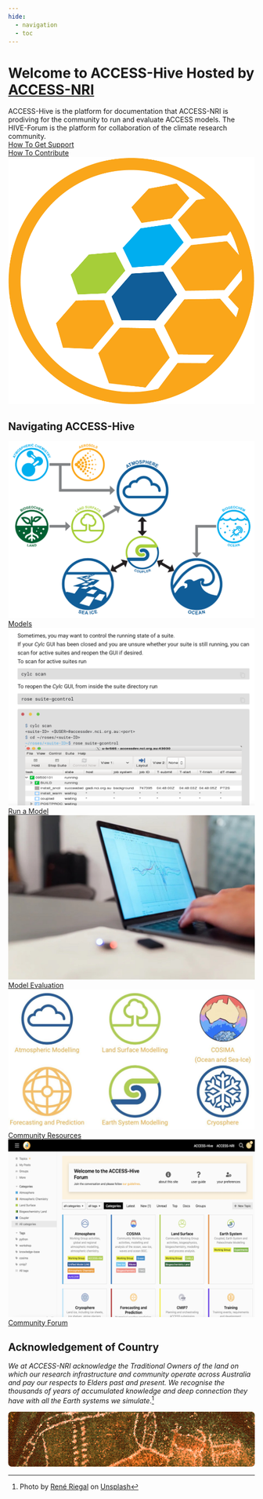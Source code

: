 ```yaml
---
hide:
  - navigation
  - toc
---
```


<!-- ![ACCESS-HIVE Logo](assets/ACCESS_icon_HIVE.png){align=right width=40%} -->
# <div><span class="highlight-bg"> Welcome to ACCESS-Hive</span>  Hosted by [ACCESS-NRI](http://access-nri.org.au) </div>

<!-- [![github-contributors](https://img.shields.io/github/contributors/ACCESS-Hive/access-hive.github.io?color=blue&style=plastic)][github-repo] -->
<!-- [![forum-users](https://img.shields.io/discourse/users?color=blue&label=forum&server=https%3A%2F%2Fforum.access-hive.org.au&style=plastic)][forum] -->


<div class="with-border introduction">
    <div>
        ACCESS-Hive is the platform for documentation that ACCESS-NRI is prodiving for the community to run and evaluate ACCESS models.  
        The HIVE-Forum is the platform for collaboration of the climate research community.
        <div>
            <div class="squared-card-text-container highlight-bg bg-color-like-tab bold"><a href="https://forum.access-hive.org.au/about">How To Get Support</a></div>
            <div class="squared-card-text-container highlight-bg bg-color-like-tab bold"><a href="./contribute">How To Contribute</a></div>
        </div>
    </div>
    <img src="assets/ACCESS_icon_HIVE.png">
</div>

## Navigating ACCESS-Hive
<div class="card-container" style="flex-wrap:nowrap;">
    <a href="models" class="squared-card default-text-color">
        <div class="squared-card-image-container">
            <img class="img-cover" src="assets/ACCESS-MODEL.png" alt="Models">
        </div>
        <div class="squared-card-text-container highlight-bg bg-color-like-tab bold">Models</div>
    </a>
    <a href="models/run-a-model" class="squared-card default-text-color">
        <div class="squared-card-image-container">
            <img class="img-cover" src="assets/get_started_example.png" alt="Run a Model">
        </div>
        <div class="squared-card-text-container highlight-bg bg-color-like-tab bold">Run a Model</div>
    </a>
    <a href="model_evaluation" class="squared-card default-text-color">
        <div class="squared-card-image-container">
            <img class="img-cover" src="assets/community_medlinks.jpg" alt="Model Evaluation">
        </div>
        <div class="squared-card-text-container highlight-bg bg-color-like-tab bold">Model Evaluation</div>
    </a>
    <a href="community_resources" class="squared-card default-text-color">
        <div class="squared-card-image-container">
            <img class="img-cover" src="assets/community_workinggroups.jpg" alt="Community Resources">
        </div>
        <div class="squared-card-text-container highlight-bg bg-color-like-tab bold">Community Resources</div>
    </a>
    <a href="https://forum.access-hive.org.au" target="_blank" class="squared-card default-text-color">
        <div class="squared-card-image-container">
            <img class="img-cover" src="assets/forum_screenshot.png" alt="Community Forum">
        </div>
        <div class="squared-card-text-container highlight-bg bg-color-like-tab bold">Community Forum</div>
    </a>
</div>


## Acknowledgement of Country

<em>We at ACCESS-NRI acknowledge the Traditional Owners of the land on which our research infrastructure and community operate across Australia and pay our respects to Elders past and present. We recognise the thousands of years of accumulated knowledge and deep connection they have with all the Earth systems we simulate</em>.[^2]

<img src = "assets/aboriginal-acknowledgement.png" class="white-img-bg" style="width: 100%; height: 8em; object-fit: cover; border-radius: 7px;"></img>

[^2]:
    Photo by <a href="https://unsplash.com/@riegal?utm_source=unsplash&utm_medium=referral&utm_content=creditCopyText">René Riegal</a> on <a href="https://unsplash.com/photos/3ZQpQvZxb70?utm_source=unsplash&utm_medium=referral&utm_content=creditCopyText">Unsplash</a>
  
<!-- ## License

![CC-BY][CC-BY]{ align=left }
The ACCESS-Hive site is covered by the [CC-BY 4.0 license][human-license].

ACCESS-Hive contains links to other material which is covered by various licensing agreements. Users should directly refer to the terms and conditions of any material they are using to understand their rights and responsibilities.  -->


[HCG]: contribute/index.md
[CC-BY]: https://i.creativecommons.org/l/by/4.0/88x31.png
[human-license]: about/License.md
[access-nri]: https://access-nri.org.au
[resources]: resources/data.md
[github-repo]: https://github.com/ACCESS-Hive/access-hive.github.io.git
[forum]: https://forum.access-hive.org.au
[hamburger button]: https://en.wikipedia.org/wiki/Hamburger_button
[access-hive-github-repo]: https://github.com/ACCESS-Hive/access-hive.github.io
